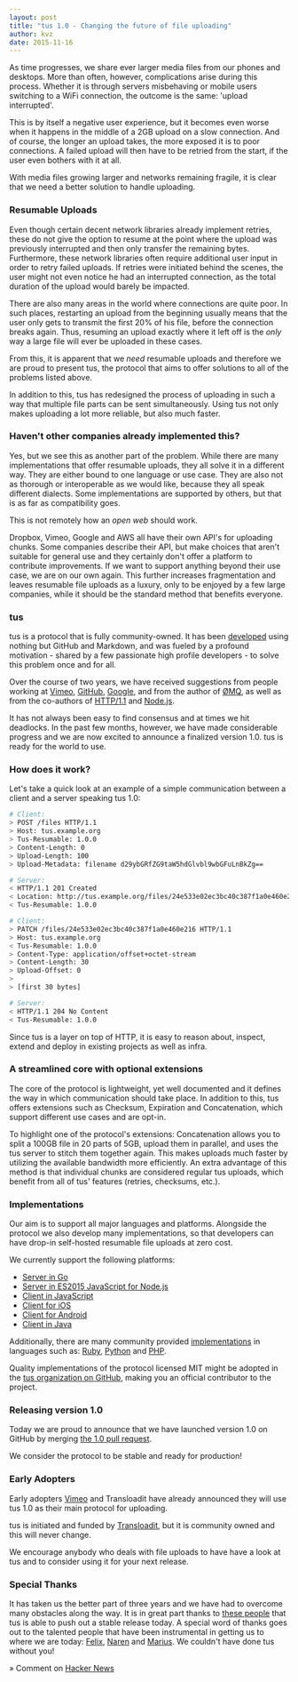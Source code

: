 ```yaml
---
layout: post
title: "tus 1.0 - Changing the future of file uploading"
author: kvz
date: 2015-11-16
---
```


As time progresses, we share ever larger media files from our phones and desktops. More than often, however, complications arise during this process. Whether it is through servers misbehaving or mobile users switching to a WiFi connection, the outcome is the same: 'upload interrupted'.

This is by itself a negative user experience, but it becomes even worse when it happens in the middle of a 2GB upload on a slow connection. And of course, the longer an upload takes, the more exposed it is to poor connections. A failed upload will then have to be retried from the start, if the user even bothers with it at all.

With media files growing larger and networks remaining fragile, it is clear that we need a better solution to handle uploading.

### Resumable Uploads

Even though certain decent network libraries already implement retries, these do not give the option to resume at the point where the upload was previously interrupted and then only transfer the remaining bytes. Furthermore, these network libraries often require additional user input in order to retry failed uploads. If retries were initiated behind the scenes, the user might not even notice he had an interrupted connection, as the total duration of the upload would barely be impacted.

There are also many areas in the world where connections are quite poor. In such places, restarting an upload from the beginning usually means that the user only gets to transmit the first 20% of his file, before the connection breaks again. Thus, resuming an upload exactly where it left off is the *only* way a large file will ever be uploaded in these cases.

From this, it is apparent that we *need* resumable uploads and therefore we are proud to present tus, the protocol that aims to offer solutions to all of the problems listed above. 

In addition to this, tus has redesigned the process of uploading in such a way that multiple file parts can be sent simultaneously. Using tus not only makes uploading a lot more reliable, but also much faster.

### Haven't other companies already implemented this?

Yes, but we see this as another part of the problem. While there are many implementations that offer resumable uploads, they all solve it in a different way. They are either bound to one language or use case. They are also not as thorough or interoperable as we would like, because they all speak different dialects. Some implementations are supported by others, but that is as far as compatibility goes.

This is not remotely how an *open web* should work.

Dropbox, Vimeo, Google and AWS all have their own API's for uploading chunks. Some companies describe their API, but make choices that aren't suitable for general use and they certainly don't offer a platform to contribute improvements. If we want to support anything beyond their use case, we are on our own again. This further increases fragmentation and leaves resumable file uploads as a luxury, only to be enjoyed by a few large companies, while it should be the standard method that benefits everyone.

### tus

tus is a protocol that is fully community-owned. It has been [developed](https://github.com/tus/tus-resumable-upload-protocol) using nothing but GitHub and Markdown, and was fueled by a profound motivation - shared by a few passionate high profile developers - to solve this problem once and for all.

Over the course of two years, we have received suggestions from people working at
[Vimeo](https://github.com/tus/tus-resumable-upload-protocol/issues?q=mentions%3Avayam),
[GitHub](https://github.com/tus/tus-resumable-upload-protocol/issues?q=mentions%3Atechnoweenie),
[Google](https://github.com/tus/tus-resumable-upload-protocol/issues?q=mentions%3ABaughn),
and from the author of
[ØMQ](https://github.com/tus/tus.io/issues?q=mentions%3Ahintjens), as well as from the co-authors of
[HTTP/1.1](https://github.com/tus/tus-resumable-upload-protocol/issues?q=mentions%3Areschke) and
[Node.js](https://github.com/tus/tus-resumable-upload-protocol/issues?q=mentions%3Afelixge).

It has not always been easy to find consensus and at times we hit deadlocks. In the past few months, however, we have made considerable progress and we are now excited to announce a finalized version 1.0. tus is ready for the world to use.

### How does it work?

Let's take a quick look at an example of a simple communication between a client and a server speaking tus 1.0:

```bash
# Client:
> POST /files HTTP/1.1
> Host: tus.example.org
> Tus-Resumable: 1.0.0
> Content-Length: 0
> Upload-Length: 100
> Upload-Metadata: filename d29ybGRfZG9taW5hdGlvbl9wbGFuLnBkZg==

# Server:
< HTTP/1.1 201 Created
< Location: http://tus.example.org/files/24e533e02ec3bc40c387f1a0e460e216
< Tus-Resumable: 1.0.0

# Client:
> PATCH /files/24e533e02ec3bc40c387f1a0e460e216 HTTP/1.1
> Host: tus.example.org
< Tus-Resumable: 1.0.0
> Content-Type: application/offset+octet-stream
> Content-Length: 30
> Upload-Offset: 0
>
> [first 30 bytes]

# Server:
< HTTP/1.1 204 No Content
< Tus-Resumable: 1.0.0
```

Since tus is a layer on top of HTTP, it is easy to reason about, inspect, extend and deploy in existing projects as well as infra.

### A streamlined core with optional extensions

The core of the protocol is lightweight, yet well documented and it defines the way in which communication should take place. In addition to this, tus offers extensions such as Checksum, Expiration and Concatenation, which support different use cases and are opt-in.

To highlight one of the protocol's extensions: Concatenation allows you to split a 100GB file in 20 parts of 5GB, upload them in parallel, and uses the tus server to stitch them together again. This makes uploads much faster by utilizing the available bandwidth more efficiently. An extra advantage of this method is that individual chunks are considered regular tus uploads, which benefit from all of tus' features (retries, checksums, etc.).

### Implementations

Our aim is to support all major languages and platforms. Alongside the protocol
we also develop many implementations, so that developers can have drop-in self-hosted resumable
file uploads at zero cost.

We currently support the following platforms:

 - [Server in Go](https://github.com/tus/tusd)
 - [Server in ES2015 JavaScript for Node.js](https://github.com/tus/tus-node-server)
 - [Client in JavaScript](https://github.com/tus/tus-js-client)
 - [Client for iOS](https://github.com/tus/TUSKit)
 - [Client for Android](https://github.com/tus/tus-android-client)
 - [Client in Java](https://github.com/tus/tus-java-client)

Additionally, there are many community provided [implementations](http://www.tus.io/implementations.html) in languages such as:
[Ruby](https://github.com/picocandy/rubytus),
[Python](https://github.com/vayam/tuspy) and
[PHP](https://github.com/leblanc-simon/php-tus).

Quality implementations of the protocol licensed MIT might be adopted in the [tus organization on GitHub](https://github.com/tus), making you an official contributor to the project.

### Releasing version 1.0

Today we are proud to announce that we have launched version 1.0 on GitHub by merging [the 1.0 pull request](https://github.com/tus/tus-resumable-upload-protocol/pull/57).

We consider the protocol to be stable and ready for production!

### Early Adopters

Early adopters [Vimeo](https://vimeo.com) and Transloadit have already announced they will use tus 1.0 as their main protocol for uploading.

tus is initiated and funded by [Transloadit](https://transloadit.com), but it is community owned and this will never change.

We encourage anybody who deals with file uploads to have have a look at tus and to consider using it for your next release.

### Special Thanks

It has taken us the better part of three years and we have had to overcome many obstacles along the way. It is in great part thanks to [these people](/about.html) that tus is able to push out a stable release today. A special 
word of thanks goes out to the talented people that have been instrumental in getting us to where we are today: [Felix](https://felixge.com), [Naren](https://github.com/vayam) and [Marius](https://transloadit.com/about#marius). We couldn't have done tus without you!

» Comment on [Hacker News](##############)
